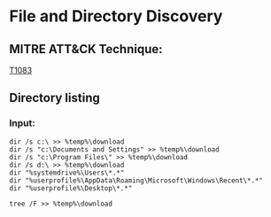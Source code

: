 # File and Directory Discovery

## MITRE ATT&CK Technique:
[T1083](https://attack.mitre.org/wiki/Technique/T1083)

## Directory listing

### Input:

    dir /s c:\ >> %temp%\download
    dir /s "c:\Documents and Settings" >> %temp%\download
    dir /s "c:\Program Files\" >> %temp%\download
    dir /s d:\ >> %temp%\download
    dir "%systemdrive%\Users\*.*"
    dir "%userprofile%\AppData\Roaming\Microsoft\Windows\Recent\*.*"
    dir "%userprofile%\Desktop\*.*"

    tree /F >> %temp%\download
